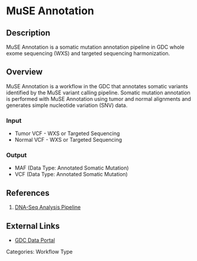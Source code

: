 # MuSE Annotation

## Description ##

MuSE Annotation is a somatic mutation annotation pipeline in GDC whole exome sequencing (WXS) and targeted sequencing harmonization. 

## Overview ##

MuSE Annotation is a workflow in the GDC that annotates somatic variants identified by the MuSE variant calling pipeline. Somatic mutation annotation is performed with MuSE Annotation using tumor and normal alignments and generates simple nucleotide variation (SNV) data.

### Input

* Tumor VCF - WXS or Targeted Sequencing
* Normal VCF - WXS or Targeted Sequencing

### Output

* MAF (Data Type: Annotated Somatic Mutation)
* VCF (Data Type: Annotated Somatic Mutation)

## References ##

1. [DNA-Seq Analysis Pipeline](/Data/Bioinformatics_Pipelines/DNA_Seq_Variant_Calling_Pipeline/)

## External Links ##

* [GDC Data Portal](https://portal.gdc.cancer.gov)

Categories: Workflow Type